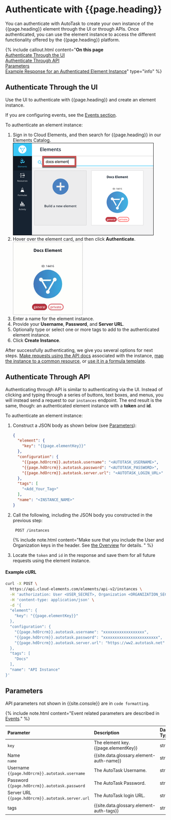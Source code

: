 # Authenticate with {{page.heading}}

You can authenticate with AutoTask to create your own instance of the {{page.heading}} element through the UI or through APIs. Once authenticated, you can use the element instance to access the different functionality offered by the {{page.heading}} platform.

{% include callout.html content="<strong>On this page</strong></br><a href=#authenticate-through-the-ui>Authenticate Through the UI</a></br><a href=#authenticate-through-api>Authenticate Through API</a></br><a href=#parameters>Parameters</a></br><a href=#example-response-for-an-authenticated-element-instance>Example Response for an Authenticated Element Instance</a>" type="info" %}

## Authenticate Through the UI

Use the UI to authenticate with {{page.heading}} and create an element instance.

If you are configuring events, see the [Events section](events.html).

To authenticate an element instance:

1. Sign in to Cloud Elements, and then search for {{page.heading}} in our Elements Catalog.
![Search](/assets/img/elements/element-search2.png)
4. Hover over the element card, and then click **Authenticate**.
![Create Instance](/assets/img/elements/authenticate-instance.gif)
5. Enter a name for the element instance.
6. Provide your **Username**, **Password**, and **Server URL**.
9. Optionally type or select one or more tags to add to the authenticated element instance.
7. Click **Create Instance**.

After successfully authenticating, we give you several options for next steps. [Make requests using the API docs](/docs/guides/elements/instances.html) associated with the instance, [map the instance to a common resource](/docs/guides/common-resources/mapping.html), or [use it in a formula template](/docs/guides/formulasC2/build-template.html).

## Authenticate Through API

Authenticating through API is similar to authenticating via the UI. Instead of clicking and typing through a series of buttons, text boxes, and menus, you will instead send a request to our `instances` endpoint. The end result is the same, though: an authenticated element instance with a  **token** and **id**.

To authenticate an element instance:

1. Construct a JSON body as shown below (see [Parameters](#parameters)):


    ```json
    {
      "element": {
        "key": "{{page.elementKey}}"
      },
      "configuration": {
        "{{page.hdOrcrm}}.autotask.username": "<AUTOTASK_USERNAME>",
        "{{page.hdOrcrm}}.autotask.password": "<AUTOTASK_PASSWORD>",
      	"{{page.hdOrcrm}}.autotask.server.url": "<AUTOTASK_LOGIN_URL>"
      },
      "tags": [
        "<Add_Your_Tag>"
      ],
      "name": "<INSTANCE_NAME>"
    }
    ```

1. Call the following, including the JSON body you constructed in the previous step:

        POST /instances

    {% include note.html content="Make sure that you include the User and Organization keys in the header. See <a href=index.html#authenticating-with-cloud-elements>the Overview</a> for details. " %}

1. Locate the `token` and `id` in the response and save them for all future requests using the element instance.

#### Example cURL

```bash
curl -X POST \
  https://api.cloud-elements.com/elements/api-v2/instances \
  -H 'authorization: User <USER_SECRET>, Organization <ORGANIZATION_SECRET>' \
  -H 'content-type: application/json' \
  -d '{
  "element": {
    "key": "{{page.elementKey}}"
  },
  "configuration": {
    "{{page.hdOrcrm}}.autotask.username": "xxxxxxxxxxxxxxxxxx",
    "{{page.hdOrcrm}}.autotask.password": "xxxxxxxxxxxxxxxxxxxxxxxx",
    "{{page.hdOrcrm}}.autotask.server.url": "https://ww2.autotask.net"
  },
  "tags": [
    "Docs"
  ],
  "name": "API Instance"
}'
```
## Parameters

API parameters not shown in {{site.console}} are in `code formatting`.

{% include note.html content="Event related parameters are described in <a href=events.html>Events</a>." %}

| Parameter | Description   | Data Type |
| :------------- | :------------- | :------------- |
| `key` | The element key.<br>{{page.elementKey}}  | string  |
| Name</br>`name` |  {{site.data.glossary.element-auth-name}}  | string  |
| Username</br>`{{page.hdOrcrm}}.autotask.username` | The AutoTask Username. |  string |
| Password</br>`{{page.hdOrcrm}}.autotask.password` | The AutoTask Password. |  string |
| Server URL</br>`{{page.hdOrcrm}}.autotask.server.url` | The AutoTask login URL. |  string |
| tags | {{site.data.glossary.element-auth-tags}} | string |
